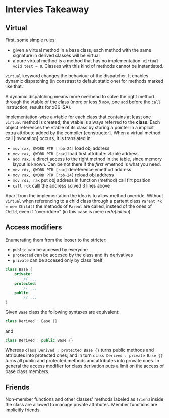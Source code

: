 # Intervies Takeaway
## Virtual
First, some simple rules:
 - given a virtual method in a base class, each method with the same signature in derived classes will be virtual
 - a pure virtual method is a method that has no implementation: `virtual void test = 0`. Classes with this kind of methods cannot be instantiated.

`virtual` keyword changes the behaviour of the dispatcher. It enables dynamic dispatching (in constrast to default static one) for methods marked like that.

A dynamic dispatching means more overhead to solve the right method through the vtable of the class (more or less 5 `mov`, one `add` before the `call` instruction; results for x86 ISA).

Implementation-wise a vtable for each class that contains at least one `virtual` method is created; the vtable is always referred to the **class**. Each object references the vtable of its class by storing a pointer in a implicit extra attribute added by the compiler [constructor]. When a virtual method call [invocation] occurs, it is translated in:
 - `mov rax, QWORD PTR [rpb-24]` load obj address
 - `mov rax, QWORD PTR [rax]` load first attribute: vtable address
 - `add rax, 8` direct access to the right method in the table, since memory layout is known. Can be not there if the _first_ vmethod is what you need.
 - `mov rdx, QWORD PTR [rax]` dereference vmethod address
 - `mov rax, QWORD PTR [rpb-24]` reload obj address
 - `mov rdi, rax` put obj address in function (method) call firt position
 - `call rdx` calll the address solved 3 lines above

Apart from the implementation the idea is to allow method override. Without `virtual` when referencing to a child class through a partent class `Parent *x = new Child()` the methods of `Parent` are called, instead of the ones of `Child`, even if "overridden" (in this case is mere _redefinition_).

## Access modifiers
Enumerating them from the looser to the stricter:
 - `public` can be accesed by everyone
 - `protected` can be accesed by the class and its derivatives
 - `private` can be accesed only by class itself

```cpp
class Base {
    private:
        // ...
    protected:
        // ...
    public:
        // ...
}
```
Given `Base` class the following syntaxes are equivalent:
```cpp
class Derived : Base {}
```
and
```cpp
class Derived : public Base {}
```

Whereas `class Derived : protected Base {}` turns public methods and attributes into protected ones; and in turn `class Derived : private Base {}` turns all public and protected methods and attributes into provate ones. In general the access modifier for class derivation puts a limit on the access of base class members.


## Friends
Non-member functions and other classes' methods labeled as `friend` inside the class are allowed to manage private attributes. Member functions are implicitly friends.


